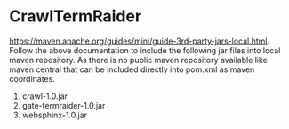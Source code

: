 # CrawlTermRaider
https://maven.apache.org/guides/mini/guide-3rd-party-jars-local.html.
Follow the above documentation to include the following jar files into local maven repository.
As there is no public maven repository available like maven central that can be included directly into pom.xml as maven coordinates.

1. crawl-1.0.jar
2. gate-termraider-1.0.jar
3. websphinx-1.0.jar  
